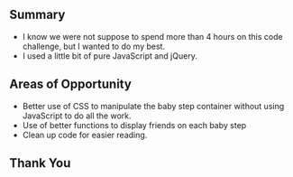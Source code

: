 Summary
--------------

* I know we were not suppose to spend more than 4 hours on this
    code challenge, but I wanted to do my best.
* I used a little bit of pure JavaScript and jQuery.

Areas of Opportunity
------------------------------

* Better use of CSS to manipulate the baby step container without using
    JavaScript to do all the work.
* Use of better functions to display friends on each baby step
* Clean up code for easier reading.

Thank You
---------
